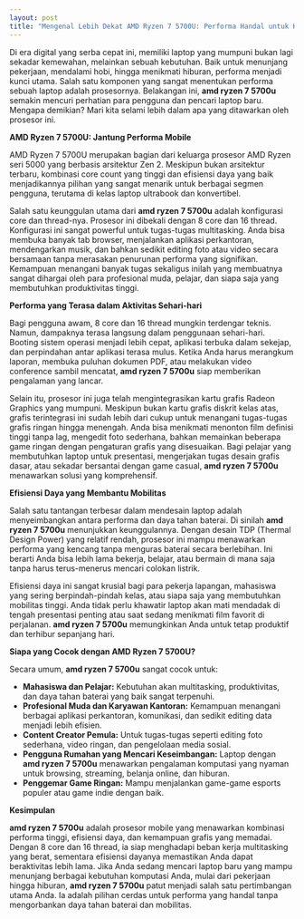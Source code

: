 ```yaml
---
layout: post
title: "Mengenal Lebih Dekat AMD Ryzen 7 5700U: Performa Handal untuk Kebutuhan Sehari-hari dan Lebih"
---
```


Di era digital yang serba cepat ini, memiliki laptop yang mumpuni bukan lagi sekadar kemewahan, melainkan sebuah kebutuhan. Baik untuk menunjang pekerjaan, mendalami hobi, hingga menikmati hiburan, performa menjadi kunci utama. Salah satu komponen yang sangat menentukan performa sebuah laptop adalah prosesornya. Belakangan ini, **amd ryzen 7 5700u** semakin mencuri perhatian para pengguna dan pencari laptop baru. Mengapa demikian? Mari kita selami lebih dalam apa yang ditawarkan oleh prosesor ini.

**AMD Ryzen 7 5700U: Jantung Performa Mobile**

AMD Ryzen 7 5700U merupakan bagian dari keluarga prosesor AMD Ryzen seri 5000 yang berbasis arsitektur Zen 2. Meskipun bukan arsitektur terbaru, kombinasi core count yang tinggi dan efisiensi daya yang baik menjadikannya pilihan yang sangat menarik untuk berbagai segmen pengguna, terutama di kelas laptop ultrabook dan konvertibel.

Salah satu keunggulan utama dari **amd ryzen 7 5700u** adalah konfigurasi core dan thread-nya. Prosesor ini dibekali dengan 8 core dan 16 thread. Konfigurasi ini sangat powerful untuk tugas-tugas multitasking. Anda bisa membuka banyak tab browser, menjalankan aplikasi perkantoran, mendengarkan musik, dan bahkan sedikit editing foto atau video secara bersamaan tanpa merasakan penurunan performa yang signifikan. Kemampuan menangani banyak tugas sekaligus inilah yang membuatnya sangat dihargai oleh para profesional muda, pelajar, dan siapa saja yang membutuhkan produktivitas tinggi.

**Performa yang Terasa dalam Aktivitas Sehari-hari**

Bagi pengguna awam, 8 core dan 16 thread mungkin terdengar teknis. Namun, dampaknya terasa langsung dalam penggunaan sehari-hari. Booting sistem operasi menjadi lebih cepat, aplikasi terbuka dalam sekejap, dan perpindahan antar aplikasi terasa mulus. Ketika Anda harus merangkum laporan, membuka puluhan dokumen PDF, atau melakukan video conference sambil mencatat, **amd ryzen 7 5700u** siap memberikan pengalaman yang lancar.

Selain itu, prosesor ini juga telah mengintegrasikan kartu grafis Radeon Graphics yang mumpuni. Meskipun bukan kartu grafis diskrit kelas atas, grafis terintegrasi ini sudah lebih dari cukup untuk menangani tugas-tugas grafis ringan hingga menengah. Anda bisa menikmati menonton film definisi tinggi tanpa lag, mengedit foto sederhana, bahkan memainkan beberapa game ringan dengan pengaturan grafis yang disesuaikan. Bagi pelajar yang membutuhkan laptop untuk presentasi, mengerjakan tugas desain grafis dasar, atau sekadar bersantai dengan game casual, **amd ryzen 7 5700u** menawarkan solusi yang komprehensif.

**Efisiensi Daya yang Membantu Mobilitas**

Salah satu tantangan terbesar dalam mendesain laptop adalah menyeimbangkan antara performa dan daya tahan baterai. Di sinilah **amd ryzen 7 5700u** menunjukkan keunggulannya. Dengan desain TDP (Thermal Design Power) yang relatif rendah, prosesor ini mampu menawarkan performa yang kencang tanpa menguras baterai secara berlebihan. Ini berarti Anda bisa lebih lama bekerja, belajar, atau bermain di mana saja tanpa harus terus-menerus mencari colokan listrik.

Efisiensi daya ini sangat krusial bagi para pekerja lapangan, mahasiswa yang sering berpindah-pindah kelas, atau siapa saja yang membutuhkan mobilitas tinggi. Anda tidak perlu khawatir laptop akan mati mendadak di tengah presentasi penting atau saat sedang menikmati film favorit di perjalanan. **amd ryzen 7 5700u** memungkinkan Anda untuk tetap produktif dan terhibur sepanjang hari.

**Siapa yang Cocok dengan AMD Ryzen 7 5700U?**

Secara umum, **amd ryzen 7 5700u** sangat cocok untuk:

*   **Mahasiswa dan Pelajar:** Kebutuhan akan multitasking, produktivitas, dan daya tahan baterai yang baik sangat terpenuhi.
*   **Profesional Muda dan Karyawan Kantoran:** Kemampuan menangani berbagai aplikasi perkantoran, komunikasi, dan sedikit editing data menjadi lebih efisien.
*   **Content Creator Pemula:** Untuk tugas-tugas seperti editing foto sederhana, video ringan, dan pengelolaan media sosial.
*   **Pengguna Rumahan yang Mencari Keseimbangan:** Laptop dengan **amd ryzen 7 5700u** menawarkan pengalaman komputasi yang nyaman untuk browsing, streaming, belanja online, dan hiburan.
*   **Penggemar Game Ringan:** Mampu menjalankan game-game esports populer atau game indie dengan baik.

**Kesimpulan**

**amd ryzen 7 5700u** adalah prosesor mobile yang menawarkan kombinasi performa tinggi, efisiensi daya, dan kemampuan grafis yang memadai. Dengan 8 core dan 16 thread, ia siap menghadapi beban kerja multitasking yang berat, sementara efisiensi dayanya memastikan Anda dapat beraktivitas lebih lama. Jika Anda sedang mencari laptop baru yang mampu menunjang berbagai kebutuhan komputasi Anda, mulai dari pekerjaan hingga hiburan, **amd ryzen 7 5700u** patut menjadi salah satu pertimbangan utama Anda. Ia adalah pilihan cerdas untuk performa yang handal tanpa mengorbankan daya tahan baterai dan mobilitas.
